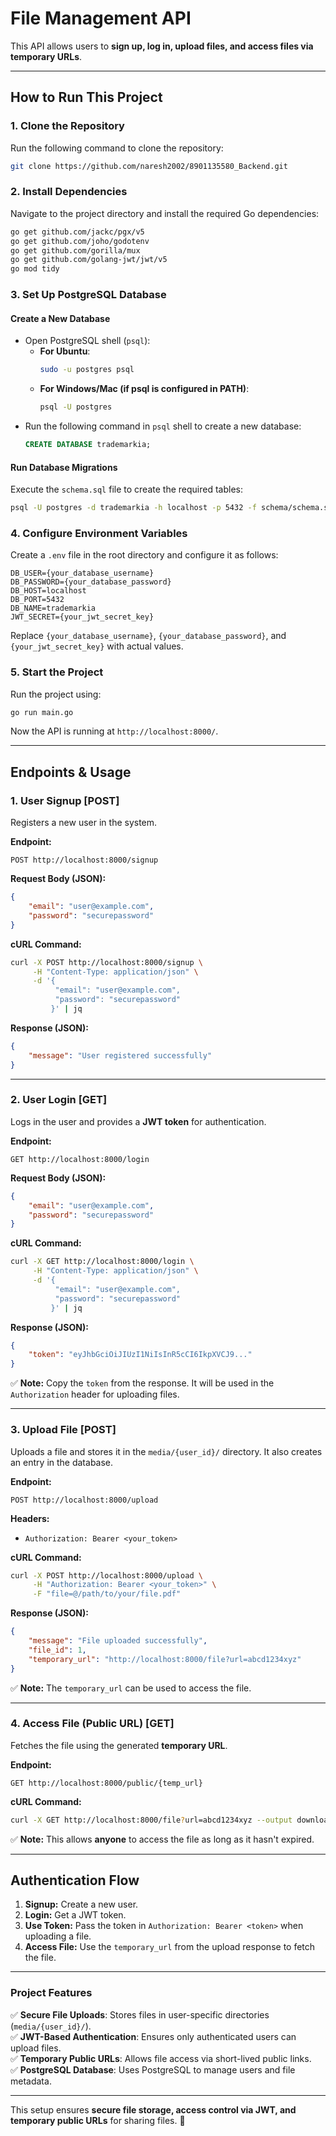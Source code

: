 # **File Management API**  
This API allows users to **sign up, log in, upload files, and access files via temporary URLs**.

---

## **How to Run This Project**  

### **1. Clone the Repository**  
Run the following command to clone the repository:  
```bash
git clone https://github.com/naresh2002/8901135580_Backend.git
```

### **2. Install Dependencies**  
Navigate to the project directory and install the required Go dependencies:  
```bash
go get github.com/jackc/pgx/v5
go get github.com/joho/godotenv
go get github.com/gorilla/mux
go get github.com/golang-jwt/jwt/v5
go mod tidy
```

### **3. Set Up PostgreSQL Database**  

#### **Create a New Database**  
- Open PostgreSQL shell (`psql`):  
  - **For Ubuntu**:  
    ```bash
    sudo -u postgres psql
    ```
  - **For Windows/Mac (if psql is configured in PATH)**:  
    ```bash
    psql -U postgres
    ```
- Run the following command in `psql` shell to create a new database:  
  ```sql
  CREATE DATABASE trademarkia;
  ```

#### **Run Database Migrations**  
Execute the `schema.sql` file to create the required tables:  
```bash
psql -U postgres -d trademarkia -h localhost -p 5432 -f schema/schema.sql
```

### **4. Configure Environment Variables**  
Create a `.env` file in the root directory and configure it as follows:  
```plaintext
DB_USER={your_database_username}
DB_PASSWORD={your_database_password}
DB_HOST=localhost
DB_PORT=5432
DB_NAME=trademarkia
JWT_SECRET={your_jwt_secret_key}
```
Replace `{your_database_username}`, `{your_database_password}`, and `{your_jwt_secret_key}` with actual values.

### **5. Start the Project**  
Run the project using:  
```bash
go run main.go
```
Now the API is running at `http://localhost:8000/`.

---

## **Endpoints & Usage**  

### **1. User Signup** [POST]  
Registers a new user in the system.  

**Endpoint:**  
```
POST http://localhost:8000/signup
```
**Request Body (JSON):**
```json
{
    "email": "user@example.com",
    "password": "securepassword"
}
```
**cURL Command:**
```bash
curl -X POST http://localhost:8000/signup \
     -H "Content-Type: application/json" \
     -d '{
          "email": "user@example.com",
          "password": "securepassword"
         }' | jq
```
**Response (JSON):**
```json
{
    "message": "User registered successfully"
}
```

---

### **2. User Login** [GET]  
Logs in the user and provides a **JWT token** for authentication.

**Endpoint:**  
```
GET http://localhost:8000/login
```
**Request Body (JSON):**
```json
{
    "email": "user@example.com",
    "password": "securepassword"
}
```
**cURL Command:**
```bash
curl -X GET http://localhost:8000/login \
     -H "Content-Type: application/json" \
     -d '{
          "email": "user@example.com",
          "password": "securepassword"
         }' | jq
```
**Response (JSON):**
```json
{
    "token": "eyJhbGciOiJIUzI1NiIsInR5cCI6IkpXVCJ9..."
}
```
✅ **Note:** Copy the `token` from the response. It will be used in the `Authorization` header for uploading files.

---

### **3. Upload File** [POST]  
Uploads a file and stores it in the `media/{user_id}/` directory. It also creates an entry in the database.

**Endpoint:**  
```
POST http://localhost:8000/upload
```
**Headers:**
- `Authorization: Bearer <your_token>`

**cURL Command:**
```bash
curl -X POST http://localhost:8000/upload \
     -H "Authorization: Bearer <your_token>" \
     -F "file=@/path/to/your/file.pdf"
```
**Response (JSON):**
```json
{
    "message": "File uploaded successfully",
    "file_id": 1,
    "temporary_url": "http://localhost:8000/file?url=abcd1234xyz"
}
```
✅ **Note:** The `temporary_url` can be used to access the file.

---

### **4. Access File (Public URL)** [GET]  
Fetches the file using the generated **temporary URL**.

**Endpoint:**  
```
GET http://localhost:8000/public/{temp_url}
```
**cURL Command:**
```bash
curl -X GET http://localhost:8000/file?url=abcd1234xyz --output downloaded_file.pdf
```
✅ **Note:** This allows **anyone** to access the file as long as it hasn't expired.

---

## **Authentication Flow**  
1. **Signup:** Create a new user.  
2. **Login:** Get a JWT token.  
3. **Use Token:** Pass the token in `Authorization: Bearer <token>` when uploading a file.  
4. **Access File:** Use the `temporary_url` from the upload response to fetch the file.  

---

### **Project Features**
✅ **Secure File Uploads**: Stores files in user-specific directories (`media/{user_id}/`).  
✅ **JWT-Based Authentication**: Ensures only authenticated users can upload files.  
✅ **Temporary Public URLs**: Allows file access via short-lived public links.  
✅ **PostgreSQL Database**: Uses PostgreSQL to manage users and file metadata.  

---

This setup ensures **secure file storage, access control via JWT, and temporary public URLs** for sharing files. 🚀
